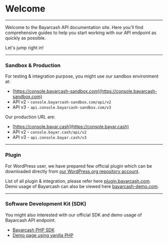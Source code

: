 # Welcome

***



Welcome to the Bayarcash API documentation site. Here you'll find comprehensive guides to help you start working with our API endpoint as quickly as possible.

Let's jump right in!



***

### Sandbox & Production

For testing & integration purpose, you might use our sandbox environment at:

* [https://console.bayarcash-sandbox.com](https://console.bayarcash-sandbox.com)
* API v2 - `console.bayarcash-sandbox.com/api/v2`
* API v3 - `api.console.bayarcash-sandbox.com/v3`

Our production URL are:

* [https://console.bayar.cash](https://console.bayar.cash)
* API v2 - `console.bayar.cash/api/v2`
* API v3 - `api.console.bayar.cash/v3`



***

### Plugin

For WordPress user, we have prepared few official plugin which can be downloaded directly from [our WordPress.org repository account](https://profiles.wordpress.org/webimpian/#content-plugins).

List of all plugin & integration, please refer here [plugin.bayarcash.com](https://plugin.bayarcash.com/). Demo usage of Bayarcash can also be viewed here [bayarcash-demo.com](https://bayarcash-demo.com/).



***

### Software Development Kit (SDK)

You might also interested with our official SDK and demo usage of Bayarcash API endpoint.

* [Bayarcash PHP SDK](https://github.com/webimpian/bayarcash-php-sdk)
* [Demo page using vanilla PHP](https://github.com/webimpian/bayarcash-php-demo)

